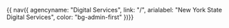 {{ nav({ 
    agencyname: "Digital Services",
    link: "/",
    arialabel: "New York State Digital Services",
    color: "bg-admin-first"
      })}}